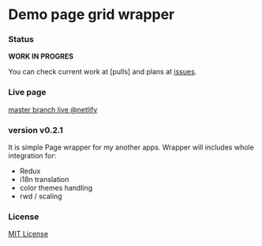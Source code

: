 # Demo page grid wrapper

### Status

**WORK IN PROGRES**

You can check current work at [pulls] and plans at [issues].

### Live page 

[master branch live @netlify](https://demo.app.kratak.pl//)

### version v0.2.1

It is simple Page wrapper for my another apps.
Wrapper will includes whole integration for: 
- Redux
- i18n translation
- color themes handling
- rwd / scaling  

### License
[MIT License](https://github.com/Kratak/Demo-Apps-Page/blob/master/LICENSE)


[branches]: https://github.com/Kratak/Demo-Apps-Page/pulls
[issues]: https://github.com/Kratak/Demo-Apps-Page/issues

